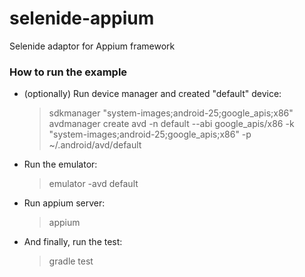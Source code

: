 # selenide-appium
Selenide adaptor for Appium framework

### How to run the example

* (optionally) Run device manager and created "default" device:
  > sdkmanager "system-images;android-25;google_apis;x86"
  > avdmanager create avd -n default --abi google_apis/x86 -k "system-images;android-25;google_apis;x86" -p ~/.android/avd/default

* Run the emulator:
  > emulator -avd default

* Run appium server:
   > appium

* And finally, run the test:
   > gradle test
